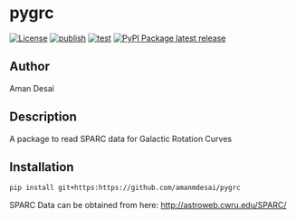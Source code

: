 # pygrc

[![License](https://img.shields.io/github/license/amanmdesai/pygrc)](https://github.com/amanmdesai/pygrc/blob/master/LICENSE.txt)
[![publish](https://github.com/amanmdesai/pygrc/actions/workflows/publish.yaml/badge.svg)](https://github.com/amanmdesai/pygrc/actions/workflows/publish.yaml)
[![test](https://github.com/amanmdesai/pygrc/actions/workflows/test.yaml/badge.svg)](https://github.com/amanmdesai/pygrc/actions/workflows/test.yaml)
[![PyPI Package latest release](https://img.shields.io/pypi/v/pygrc.svg)](https://pypi.python.org/pypi/pygrc)

## Author

Aman Desai

##  Description

A package to read SPARC data for Galactic Rotation Curves

## Installation
```bash
pip install git+https:https://github.com/amanmdesai/pygrc
```

SPARC Data can be obtained from here: 
http://astroweb.cwru.edu/SPARC/

